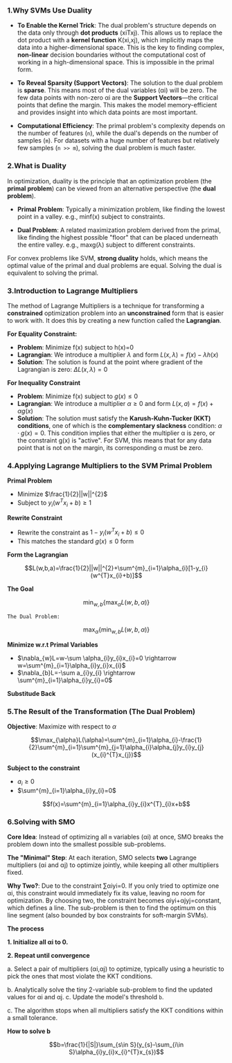 ### 1.Why SVMs Use Duality

- **To Enable the Kernel Trick**: The dual problem's structure depends on the data only through **dot products** (xiT​xj​). This allows us to replace the dot product with a **kernel function** K(xi​,xj​), which implicitly maps the data into a higher-dimensional space. This is the key to finding complex, **non-linear** decision boundaries without the computational cost of working in a high-dimensional space. This is impossible in the primal form.
    
- **To Reveal Sparsity (Support Vectors)**: The solution to the dual problem is **sparse**. This means most of the dual variables (αi​) will be zero. The few data points with non-zero αi​ are the **Support Vectors**—the critical points that define the margin. This makes the model memory-efficient and provides insight into which data points are most important.
    
- **Computational Efficiency**: The primal problem's complexity depends on the number of features (`n`), while the dual's depends on the number of samples (`m`). For datasets with a huge number of features but relatively few samples (`n >> m`), solving the dual problem is much faster.

### 2.What is Duality

In optimization, duality is the principle that an optimization problem (the **primal problem**) can be viewed from an alternative perspective (the **dual problem**).

- **Primal Problem**: Typically a minimization problem, like finding the lowest point in a valley. e.g., minf(x) subject to constraints.
    
- **Dual Problem**: A related maximization problem derived from the primal, like finding the highest possible "floor" that can be placed underneath the entire valley. e.g., maxg(λ) subject to different constraints.
    

For convex problems like SVM, **strong duality** holds, which means the optimal value of the primal and dual problems are equal. Solving the dual is equivalent to solving the primal.


### 3.Introduction to Lagrange Multipliers

The method of Lagrange Multipliers is a technique for transforming a **constrained** optimization problem into an **unconstrained** form that is easier to work with. It does this by creating a new function called the **Lagrangian**.

**For Equality Constraint:**

* **Problem**: Minimize f(x) subject to h(x)=0
* **Lagrangian**: We introduce a multiplier $\lambda$ and form $L(x,\lambda)=f(x)-\lambda h(x)$
* **Solution**: The solution is found at the point where gradient of the Lagrangian is zero: $\Delta L(x,\lambda)=0$

**For Inequality Constraint**

* **Problem**: Minimize f(x) subject to $g(x)\leq 0$
* **Lagrangian**: We introduce a multiplier $\alpha \geq 0$ and form $L(x,a)=f(x)+\alpha g(x)$
* **Solution**: The solution must satisfy the **Karush-Kuhn-Tucker (KKT) conditions**, one of which is the **complementary slackness** condition: $\alpha ·g(x)=0$. This condition implies that either the multiplier α is zero, or the constraint g(x) is "active". For SVM, this means that for any data point that is not on the margin, its corresponding α must be zero.

### 4.Applying Lagrange Multipliers to the SVM Primal Problem

**Primal Problem**

* Minimize $\frac{1}{2}||w||^{2}$
* Subject to $y_{i}(w^{T}x_{i}+b)\geq 1$

**Rewrite Constraint**

* Rewrite the constraint as $1-y_{i}(w^{T}x_{i}+b)\leq 0$
* This matches the standard $g(x)\leq 0$ form

**Form the Lagrangian**

$$L(w,b,a)=\frac{1}{2}||w||^{2}+\sum^{m}_{i=1}\alpha_{i}[1-y_{i}(w^{T}x_{i}+b)]$$

**The Goal**

$$\min_{w,b}\{\max_{\alpha}L(w,b,\alpha)\}$$

	The Dual Problem:

$$\max_{\alpha}\{\min_{w,b}L(w,b,\alpha)\}$$


**Minimize w.r.t Primal Variables**

* $\nabla_{w}L=w-\sum \alpha_{i}y_{i}x_{i}=0 \rightarrow w=\sum^{m}_{i=1}\alpha_{i}y_{i}x_{i}$
* $\nabla_{b}L=-\sum a_{i}y_{i} \rightarrow \sum^{m}_{i=1}\alpha_{i}y_{i}=0$

**Substitude Back**

### 5.The Result of the Transformation (The Dual Problem)

**Objective**: Maximize with respect to $\alpha$

$$\max_{\alpha}L(\alpha)=\sum^{m}_{i=1}\alpha_{i}-\frac{1}{2}\sum^{m}_{i=1}\sum^{m}_{j=1}\alpha_{i}\alpha_{j}y_{i}y_{j}(x_{i}^{T}x_{j})$$

**Subject to the constraint**

* $a_{i}\geq 0$
* $\sum^{m}_{i=1}\alpha_{i}y_{i}=0$

$$f(x)=\sum^{m}_{i=1}\alpha_{i}y_{i}x^{T}_{i}x+b$$

### 6.Solving with SMO

**Core Idea**: Instead of optimizing all `m` variables (αi​) at once, SMO breaks the problem down into the smallest possible sub-problems.

**The "Minimal" Step**: At each iteration, SMO selects **two** Lagrange multipliers (αi​ and αj​) to optimize jointly, while keeping all other multipliers fixed.

**Why Two?**: Due to the constraint ∑αi​yi​=0. If you only tried to optimize one αi​, this constraint would immediately fix its value, leaving no room for optimization. By choosing two, the constraint becomes αi​yi​+αj​yj​=constant, which defines a line. The sub-problem is then to find the optimum on this line segment (also bounded by box constraints for soft-margin SVMs).

**The process**

**1. Initialize all αi​ to 0.**

**2. Repeat until convergence**

a. Select a pair of multipliers (αi​,αj​) to optimize, typically using a heuristic to pick the ones that most violate the KKT conditions. 

b. Analytically solve the tiny 2-variable sub-problem to find the updated values for αi​ and αj​. c. Update the model's threshold `b`.

c. The algorithm stops when all multipliers satisfy the KKT conditions within a small tolerance.

**How to solve b**

$$b=\frac{1}{|S|}\sum_{s\in S}(y_{s}-\sum_{i\in S}\alpha_{i}y_{i}x_{i}^{T}x_{s})$$

